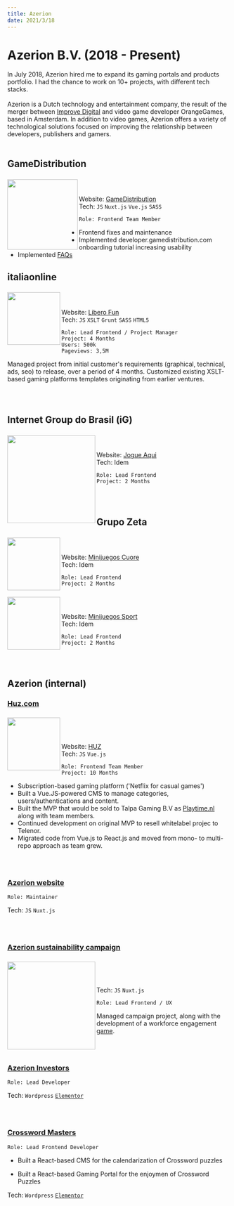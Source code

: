 ```yaml
---
title: Azerion
date: 2021/3/18
---
```

###

# Azerion B.V. (2018 - Present)

In July 2018, Azerion hired me to expand its gaming portals and products portfolio. I had the chance to work on 10+ projects, with different tech stacks.<br/> <br/>Azerion is a Dutch technology and entertainment company, the result of the merger between [Improve Digital](https://improvedigital.com) and video game developer OrangeGames, based in Amsterdam. In addition to video games, Azerion offers a variety of technological solutions focused on improving the relationship between developers, publishers and gamers.<br/><br/>

###

## GameDistribution

###

<img align="left" src="https://gamedistribution.com/images/logos/logo-whiteorange.svg" width="160" />

### <br/>
Website: <a href="https://gamedistribution.com" target="_blank">GameDistribution</a>   
Tech:  `JS` `Nuxt.js` `Vue.js` `SASS` 
```
Role: Frontend Team Member
```

- Frontend fixes and maintenance
- Implemented developer.gamedistribution.com onboarding tutorial increasing usability
- Implemented <a href="https://faq.gamedistribution.com" target="_blank">FAQs</a>  

###

## italiaonline

###

<img align="left" src="/images/liberofun_logo_dark.png" width="120" />

### <br/>
Website: <a href="https://funfree.libero.it" target="_blank">Libero Fun</a>  
Tech:  `JS` `XSLT` `Grunt` `SASS` `HTML5`
```
Role: Lead Frontend / Project Manager
Project: 4 Months
Users: 500k
Pageviews: 3,5M
```

Managed project from initial customer's requirements (graphical, technical, ads, seo) to release, over a period of 4 months. Customized existing XSLT-based gaming platforms templates originating from earlier ventures.

###

### <br/>

## Internet Group do Brasil (iG)

###


<img align="left" src="/images/ig_logo.png" width="200" />

### <br/>
Website: <a href="https://jogueaqui.ig.com.br/" target="_blank">Jogue Aqui</a>  
Tech: Idem

```
Role: Lead Frontend
Project: 2 Months
```

###

### <br/>

## Grupo Zeta

###

<img align="left" src="/images/photo2.png" width="120" />

### <br/>
Website: <a href="https://minijuegos.cuore.es" target="_blank">Minijuegos Cuore</a>  
Tech: Idem

```
Role: Lead Frontend
Project: 2 Months
```


### 

<img align="left" src="/images/sport.png" width="120" />

### <br/>
Website: <a href="https://minijuegos.sport.es" target="_blank">Minijuegos Sport</a>  
Tech: Idem

```
Role: Lead Frontend
Project: 2 Months
```


###

### <br/>

## Azerion (internal)

###

<a href="http://azerion.com/" target="_blank"><h3>Huz.com</h3></a>

###

<img align="left" src="/images/huz.jpeg" width="120" />

###

### <br/><br/>

Website: <a href="https://huz.com" target="_blank">HUZ</a>  
Tech:  `JS` `Vue.js`


```
Role: Frontend Team Member
Project: 10 Months
```
- Subscription-based gaming platform ('Netflix for casual games')
- Built a Vue.JS-powered CMS to manage categories, users/authentications and content.
- Built the MVP that would be sold to Talpa Gaming B.V as [Playtime.nl](https://playtime.nl) along with team members.
- Continued development on original MVP to resell whitelabel projec to Telenor.
- Migrated code from Vue.js to React.js and moved from mono- to multi-repo approach as team grew.

### <br/>
  
<a href="http://azerion.com/" target="_blank"><h3>Azerion website</h3></a>


```
Role: Maintainer
```

Tech:  `JS` `Nuxt.js`  

### <br/>

<a href="https://azerion.com/responsibility" target="_blank"><h3>Azerion sustainability campaign</h3></a>

###

<img align="left" src="/images/csr.png" width="200" />

###

### <br/> <br/>

Tech:  `JS` `Nuxt.js`  

```
Role: Lead Frontend / UX
```

Managed campaign project, along with the development of a workforce engagement <a href="https://azerion.com/responsibility/challenge" target="_blank">game</a>.

### <br/>


### [Azerion Investors](https://azerion-investors.com) <br/>

```
Role: Lead Developer
```

Tech:  `Wordpress` <a href="https://elementor.com/features/editor/" target="_blank">`Elementor`</a>

### <br/>


### [Crossword Masters](https://azerion-investors.com) <br/>

```
Role: Lead Frontend Developer
```

- Built a React-based CMS for the calendarization of Crossword puzzles

- Built a React-based Gaming Portal for the enjoymen of Crossword Puzzles

Tech:  `Wordpress` <a href="https://elementor.com/features/editor/" target="_blank">`Elementor`</a>






